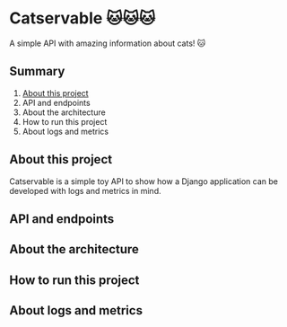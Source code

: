 # Catservable 🐱🐱🐱
A simple API with amazing information about cats! 🐱

## Summary

1. [About this project](#about_this_project)
3. API and endpoints
4. About the architecture
5. How to run this project
6. About logs and metrics


## About this project
Catservable is a simple toy API to show how a Django application can be developed with logs and metrics in mind.

## API and endpoints

## About the architecture

## How to run this project

## About logs and metrics
